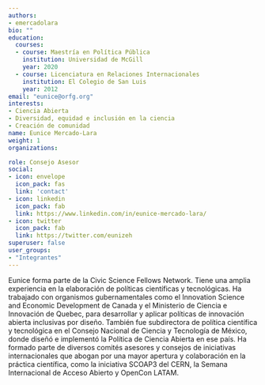 ```yaml
---
authors:
- emercadolara
bio: ""
education:
  courses:
  - course: Maestría en Política Pública
    institution: Universidad de McGill
    year: 2020
  - course: Licenciatura en Relaciones Internacionales
    institution: El Colegio de San Luis
    year: 2012
email: "eunice@orfg.org"
interests:
- Ciencia Abierta
- Diversidad, equidad e inclusión en la ciencia
- Creación de comunidad 
name: Eunice Mercado-Lara
weight: 1
organizations:

role: Consejo Asesor
social:
- icon: envelope
  icon_pack: fas
  link: 'contact'
- icon: linkedin
  icon_pack: fab
  link: https://www.linkedin.com/in/eunice-mercado-lara/
- icon: twitter
  icon_pack: fab
  link: https://twitter.com/eunizeh
superuser: false
user_groups:
- "Integrantes"
---
```


Eunice forma parte de la Civic Science Fellows Network. Tiene una amplia experiencia en la elaboración de políticas científicas y tecnológicas. Ha trabajado con organismos gubernamentales como el Innovation Science and Economic Development de Canada y el Ministerio de Ciencia e Innovación de Quebec, para desarrollar y aplicar políticas de innovación abierta inclusivas por diseño. También fue subdirectora de política científica y tecnológica en el Consejo Nacional de Ciencia y Tecnología de México, donde diseñó e implementó la Política de Ciencia Abierta en ese país. Ha formado parte de diversos comités asesores y consejos de iniciativas internacionales que abogan por una mayor apertura y colaboración en la práctica científica, como la iniciativa SCOAP3 del CERN, la Semana Internacional de Acceso Abierto y OpenCon LATAM.

